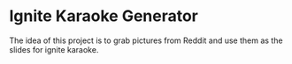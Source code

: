 # Ignite Karaoke Generator


The idea of this project is to grab pictures from Reddit and use them as the slides for ignite karaoke.



